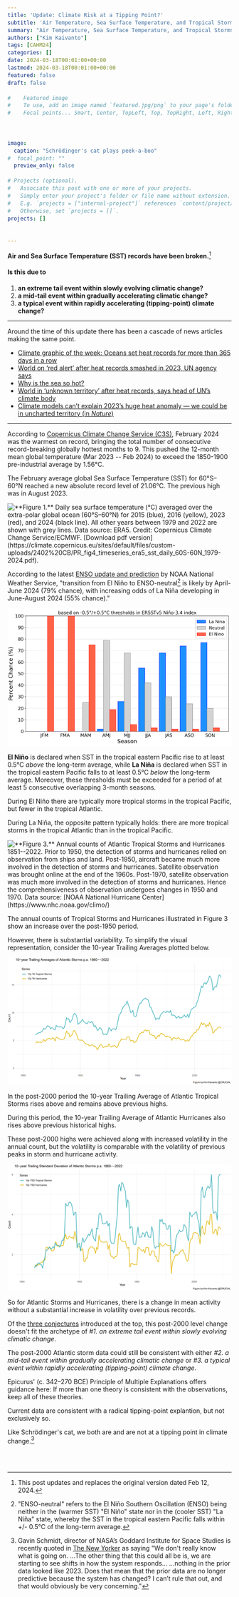 ```yaml
---
title: 'Update: Climate Risk at a Tipping Point?'
subtitle: 'Air Temperature, Sea Surface Temperature, and Tropical Storms'
summary: "Air Temperature, Sea Surface Temperature, and Tropical Storms" 
authors: ["Kim Kaivanto"]
tags: [CAHM24]
categories: []
date: 2024-03-18T00:01:00+00:00
lastmod: 2024-03-18T00:01:00+00:00
featured: false
draft: false

#    Featured image
#    To use, add an image named `featured.jpg/png` to your page's folder.
#    Focal points... Smart, Center, TopLeft, Top, TopRight, Left, Right, BottomLeft, Bottom, BottomRight.



image: 
  caption: "Schrödinger's cat plays peek-a-boo"
#  focal_point: ""
  preview_only: false

# Projects (optional).
#   Associate this post with one or more of your projects.
#   Simply enter your project's folder or file name without extension.
#   E.g. `projects = ["internal-project"]` references `content/project/deep-learning/index.md`.
#   Otherwise, set `projects = []`.
projects: []


---
```

**Air and Sea Surface Temperature (SST) records have been broken.**[^1]

#### Is this due to

1. **an extreme tail event within slowly evolving climatic change?**
2. **a mid-tail event within gradually accelerating climatic change?**
3. **a typical event within rapidly accelerating (tipping-point) climate change?**

--- 
Around the time of this update there has been a cascade of news articles making the same point. 

- [Climate graphic of the week: Oceans set heat records for more than 365 days in a row](https://www.ft.com/content/d1b74e8a-f8f4-4092-af9a-46bcb73a099e)
- [World on ‘red alert’ after heat records smashed in 2023, UN agency says](https://www.ft.com/content/b2c6d439-de84-46aa-a57e-db64a959e4cd)
- [Why is the sea so hot?](https://www.newyorker.com/news/daily-comment/why-is-the-sea-so-hot)
- [World in ‘unknown territory’ after heat records, says head of UN’s climate body](https://www.ft.com/content/70907feb-4c6f-4b7e-a540-15ffee867fc3)
- [Climate models can’t explain 2023’s huge heat anomaly — we could be in uncharted territory (in *Nature*)](https://www.nature.com/articles/d41586-024-00816-z)

---

According to [Copernicus Climate Change Service (C3S)](https://climate.copernicus.eu/copernicus-february-2024-was-globally-warmest-record-global-sea-surface-temperatures-record-high), 
February 2024 was the warmest on record, bringing the total number of consecutive record-breaking globally hottest months to 9. 
This pushed the 12-month mean global temperature (Mar 2023 -- Feb 2024) 
to exceed the 1850-1900 pre-industrial average by 1.56°C. 

The February average global Sea Surface Temperature (SST) for 60°S–60°N reached a new absolute record level of 21.06°C. 
The previous high was in August 2023.

![](sst.png  "**Figure 1.** Daily sea surface temperature (°C) averaged over the extra-polar global ocean (60°S–60°N) 
for 2015 (blue), 2016 (yellow), 2023 (red), and 2024 (black line). All other years between 1979 and 2022 
are shown with grey lines. Data source: ERA5. Credit: Copernicus Climate Change Service/ECMWF. [Download
pdf version](https://climate.copernicus.eu/sites/default/files/custom-uploads/2402%20CB/PR_fig4_timeseries_era5_sst_daily_60S-60N_1979-2024.pdf).")

According to the latest [ENSO update and prediction](https://www.cpc.ncep.noaa.gov/products/analysis_monitoring/enso_advisory/ensodisc.shtml) 
by NOAA National Weather Service, "transition from El Niño to ENSO-neutral[^2] is likely by April-June 2024 (79%
chance), with increasing odds of La Niña developing in June-August 2024 (55% chance)."

![](ensoprobs.png "**Figure 2.** NOAA Climate Prediction Center Probabilistic El Niño Southern Oscillation (ENSO) Outlook (8 Feb 2024).")

**El Niño** is declared when SST in the tropical eastern Pacific rise to at least 0.5°C *above* the long-term average, 
while **La Niña** is declared when SST in the tropical eastern Pacific falls to at least 0.5°C *below* the long-term average. 
Moreover, these thresholds must be exceeded for a period of at least 5 consecutive overlapping 3-month seasons. 

During El Niño there are typically more tropical storms in the tropical Pacific, but fewer in the tropical Atlantic. 

During La Niña, the opposite pattern typically holds: there are more tropical storms in the tropical Atlantic than 
in the tropical Pacific. 

![](astorms.png "**Figure 3.** Annual counts of Atlantic Tropical Storms and Hurricanes 1851--2022. Prior to 1950, the detection 
of storms and hurricanes relied on observation from ships and land. Post-1950, aircraft became much more involved in the 
detection of storms and hurricanes. Satellite observation was brought online at the end of the 1960s. Post-1970, satellite
observation was much more involved in the detection of storms and hurricanes. Hence the comprehensiveness of observation
undergoes changes in 1950 and 1970. Data source: [NOAA National Hurricane Center](https://www.nhc.noaa.gov/climo/)")

The annual counts of Tropical Storms and Hurricanes illustrated in Figure 3 show an increase over the post-1950 period. 

However, there is substantial variability. To simplify the visual representation, consider the 10-year Trailing Averages 
plotted below. 

![](astorms10yTA.png "**Figure 4.** 10-year Trailing Averages of Atlantic Tropical Storms and Hurricanes 1860--2022.")

In the post-2000 period the 10-year Trailing Average of Atlantic Tropical Storms rises above and remains above previous 
highs. 

During this period, the 10-year Trailing Average of Atlantic Hurricanes also rises above previous historical highs. 

These post-2000 highs were achieved along with increased volatility in the annual count, but the volatility is comparable 
with the volatility of previous peaks in storm and hurricane activity. 

![](astorms10yTSD.png "**Figure 5.** 10-year Trailing Standard Deviation of Atlantic Tropical Storms and Hurricanes 1860–2022.")

So for Atlantic Storms and Hurricanes, there is a change in mean activity without a substantial increase in volatility over
previous records. 

Of the [three conjectures](#is-this-due-to) introduced at the top, this post-2000 level change doesn't fit the archetype
of *#1. an extreme tail event within slowly evolving climatic change*. 

The post-2000 Atlantic storm data could still be consistent with either *#2. a mid-tail event within gradually accelerating climatic change* 
or *#3. a typical event within rapidly accelerating (tipping-point) climate change*. 

Epicurus' (c. 342–270 BCE) Principle of Multiple Explanations offers guidance here: 
If more than one theory is consistent with the observations, keep all of these theories.

Current data are consistent with a radical tipping-point explantion, but not exclusively so. 

Like Schrödinger's cat, we both are and are not at a tipping point in climate change.[^3] 




<br>

[^1]: This post updates and replaces the original version dated Feb 12, 2024. 

[^2]: "ENSO-neutral" refers to the El Niño Southern Oscillation (ENSO) being neither in the (warmer SST) "El Niño" state nor in the 
(cooler SST) "La Niña" state, whereby the SST in the tropical eastern Pacific falls within +/- 0.5°C of the long-term average. 

[^3]: Gavin Schmidt, director of NASA’s Goddard Institute for Space Studies is recently quoted in [The New Yorker](https://www.newyorker.com/news/daily-comment/why-is-the-sea-so-hot)
as saying "We don't really know what is going on. ...The other thing that this could all be is, we are starting to see shifts in how the system responds... 
...nothing in the prior data looked like 2023. Does that mean that the prior data are no longer predictive because the system has changed? 
I can’t rule that out, and that would obviously be very concerning."

<br>
 
